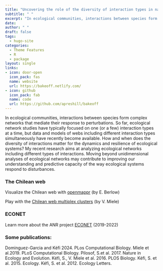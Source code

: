 ```yaml
---
title: "Uncovering the role of the diversity of interaction types in nature"
subtitle: " "
excerpt: "In ecological communities, interactions between species form complex networks that mediate their response to perturbations. How and when does the diversity of interactions matter for the dynamics and resilience of ecological systems? "
date: 
author: " "
draft: false
tags:
  - hugo-site
categories:
  - Theme Features
  - R
  - package
layout: single
links:
- icon: door-open
  icon_pack: fas
  name: website
  url: https://bakeoff.netlify.com/
- icon: github
  icon_pack: fab
  name: code
  url: https://github.com/apreshill/bakeoff
---
```


In ecological communities, interactions between species form complex networks that mediate their response to perturbations. So far, ecological network studies have typically focused on one (or a few) interaction types at a time, but data and models of webs including different interaction types simultaneously have recently become available. How and when does the diversity of interactions matter for the dynamics and resilience of ecological systems? My recent research aims at analyzing ecological networks including different types of interactions. Moving beyond unidimensional analyses of ecological networks may contribute to improving our understanding and predictive capacity of the way ecological systems respond to disturbances.

### The Chilean web

Visualize the Chilean web with [openmappr](https://map.openmappr.org/chile-marine-intertidal-network/) (by E. Berlow)

Play with the [Chilean web multiplex clusters](http://pbil.univ-lyon1.fr/software/multiplex/) (by V. Miele)

### ECONET

Learn more about the ANR project [ECONET](https://cmatias.perso.math.cnrs.fr/ANR_EcoNet.html) (2019-2022)

### Some publications:

Dominguez-Garcia and Kéfi 2024. PLos Computational Biology. 
Miele et al.2019. PLoS Computational Biology. 
Pilosof, S.et al. 2017. Nature in Ecology and Evolution. 
Kéfi, S., V. Miele et al. 2016. PLOS Biology. 
Kéfi, S. et al. 2015. Ecology.
Kéfi, S. et al. 2012. Ecology Letters.